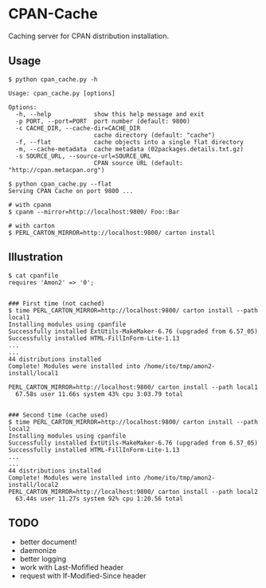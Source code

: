 CPAN-Cache
==========

Caching server for CPAN distribution installation.

Usage
-----

    $ python cpan_cache.py -h
    
    Usage: cpan_cache.py [options]
    
    Options:
      -h, --help            show this help message and exit
      -p PORT, --port=PORT  port number (default: 9800)
      -c CACHE_DIR, --cache-dir=CACHE_DIR
                            cache directory (default: "cache")
      -f, --flat            cache objects into a single flat directory
      -m, --cache-metadata  cache metadata (02packages.details.txt.gz)
      -s SOURCE_URL, --source-url=SOURCE_URL
                            CPAN source URL (default: "http://cpan.metacpan.org")
    
    $ python cpan_cache.py --flat
    Serving CPAN Cache on port 9800 ...
    
    # with cpanm
    $ cpanm --mirror=http://localhost:9800/ Foo::Bar
    
    # with carton
    $ PERL_CARTON_MIRROR=http://localhost:9800/ carton install

Illustration
------------

    $ cat cpanfile
    requires 'Amon2' => '0';
    
    
    ### First time (not cached)
    $ time PERL_CARTON_MIRROR=http://localhost:9800/ carton install --path local1
    Installing modules using cpanfile
    Successfully installed ExtUtils-MakeMaker-6.76 (upgraded from 6.57_05)
    Successfully installed HTML-FillInForm-Lite-1.13
    ...
    ...
    44 distributions installed
    Complete! Modules were installed into /home/ito/tmp/amon2-install/local1
    
    PERL_CARTON_MIRROR=http://localhost:9800/ carton install --path local1
      67.58s user 11.66s system 43% cpu 3:03.79 total
    
    
    ### Second time (cache used)
    $ time PERL_CARTON_MIRROR=http://localhost:9800/ carton install --path local2
    Installing modules using cpanfile
    Successfully installed ExtUtils-MakeMaker-6.76 (upgraded from 6.57_05)
    Successfully installed HTML-FillInForm-Lite-1.13
    ...
    ...
    44 distributions installed
    Complete! Modules were installed into /home/ito/tmp/amon2-install/local2
    PERL_CARTON_MIRROR=http://localhost:9800/ carton install --path local2
      63.44s user 11.27s system 92% cpu 1:20.56 total

TODO
----

* better document!
* daemonize
* better logging
* work with Last-Mofified header
* request with If-Modified-Since header
